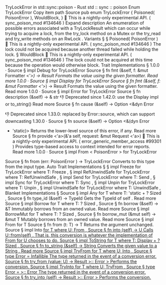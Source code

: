 TryLockError in std::sync::poison - Rust
std
::
sync
::
poison
Enum
TryLockError
Copy item path
Source
pub enum TryLockError<T> {
    Poisoned(
PoisonError
<T>),
    WouldBlock,
}
🔬
This is a nightly-only experimental API. (
sync_poison_mod
#134646
)
Expand description
An enumeration of possible errors associated with a
TryLockResult
which
can occur while trying to acquire a lock, from the
try_lock
method on a
Mutex
or the
try_read
and
try_write
methods on an
RwLock
.
Variants
§
§
Poisoned(
PoisonError
<T>)
🔬
This is a nightly-only experimental API. (
sync_poison_mod
#134646
)
The lock could not be acquired because another thread failed while holding
the lock.
§
WouldBlock
🔬
This is a nightly-only experimental API. (
sync_poison_mod
#134646
)
The lock could not be acquired at this time because the operation would
otherwise block.
Trait Implementations
§
1.0.0
·
Source
§
impl<T>
Debug
for
TryLockError
<T>
Source
§
fn
fmt
(&self, f: &mut
Formatter
<'_>) ->
Result
Formats the value using the given formatter.
Read more
1.0.0
·
Source
§
impl<T>
Display
for
TryLockError
<T>
Source
§
fn
fmt
(&self, f: &mut
Formatter
<'_>) ->
Result
Formats the value using the given formatter.
Read more
1.0.0
·
Source
§
impl<T>
Error
for
TryLockError
<T>
Source
§
fn
description
(&self) -> &
str
👎
Deprecated since 1.42.0: use the Display impl or to_string()
Read more
Source
§
fn
cause
(&self) ->
Option
<&dyn
Error
>
👎
Deprecated since 1.33.0: replaced by Error::source, which can support downcasting
1.30.0
·
Source
§
fn
source
(&self) ->
Option
<&(dyn
Error
+ 'static)>
Returns the lower-level source of this error, if any.
Read more
Source
§
fn
provide
<'a>(&'a self, request: &mut
Request
<'a>)
🔬
This is a nightly-only experimental API. (
error_generic_member_access
#99301
)
Provides type-based access to context intended for error reports.
Read more
1.0.0
·
Source
§
impl<T>
From
<
PoisonError
<T>> for
TryLockError
<T>
Source
§
fn
from
(err:
PoisonError
<T>) ->
TryLockError
<T>
Converts to this type from the input type.
Auto Trait Implementations
§
§
impl<T>
Freeze
for
TryLockError
<T>
where
    T:
Freeze
,
§
impl<T>
RefUnwindSafe
for
TryLockError
<T>
where
    T:
RefUnwindSafe
,
§
impl<T>
Send
for
TryLockError
<T>
where
    T:
Send
,
§
impl<T>
Sync
for
TryLockError
<T>
where
    T:
Sync
,
§
impl<T>
Unpin
for
TryLockError
<T>
where
    T:
Unpin
,
§
impl<T>
UnwindSafe
for
TryLockError
<T>
where
    T:
UnwindSafe
,
Blanket Implementations
§
Source
§
impl<T>
Any
for T
where
    T: 'static + ?
Sized
,
Source
§
fn
type_id
(&self) ->
TypeId
Gets the
TypeId
of
self
.
Read more
Source
§
impl<T>
Borrow
<T> for T
where
    T: ?
Sized
,
Source
§
fn
borrow
(&self) ->
&T
Immutably borrows from an owned value.
Read more
Source
§
impl<T>
BorrowMut
<T> for T
where
    T: ?
Sized
,
Source
§
fn
borrow_mut
(&mut self) ->
&mut T
Mutably borrows from an owned value.
Read more
Source
§
impl<T>
From
<T> for T
Source
§
fn
from
(t: T) -> T
Returns the argument unchanged.
Source
§
impl<T, U>
Into
<U> for T
where
    U:
From
<T>,
Source
§
fn
into
(self) -> U
Calls
U::from(self)
.
That is, this conversion is whatever the implementation of
From
<T> for U
chooses to do.
Source
§
impl<T>
ToString
for T
where
    T:
Display
+ ?
Sized
,
Source
§
fn
to_string
(&self) ->
String
Converts the given value to a
String
.
Read more
Source
§
impl<T, U>
TryFrom
<U> for T
where
    U:
Into
<T>,
Source
§
type
Error
=
Infallible
The type returned in the event of a conversion error.
Source
§
fn
try_from
(value: U) ->
Result
<T, <T as
TryFrom
<U>>::
Error
>
Performs the conversion.
Source
§
impl<T, U>
TryInto
<U> for T
where
    U:
TryFrom
<T>,
Source
§
type
Error
= <U as
TryFrom
<T>>::
Error
The type returned in the event of a conversion error.
Source
§
fn
try_into
(self) ->
Result
<U, <U as
TryFrom
<T>>::
Error
>
Performs the conversion.